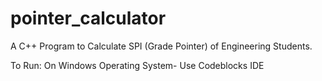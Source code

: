 # pointer_calculator
A C++ Program to Calculate SPI (Grade Pointer) of Engineering Students.


To Run: 
On Windows Operating System- Use Codeblocks IDE 
